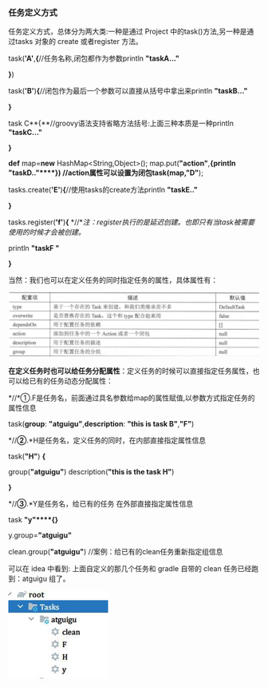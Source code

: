 ### 任务定义方式

任务定义方式，总体分为两大类:一种是通过 Project 中的task()方法,另一种是通过tasks 对象的 create 或者register 方法。



task(**'A'**,**{**//任务名称,闭包都作为参数println **"taskA..."**

**}**)

task(**'B'**)**{**//闭包作为最后一个参数可以直接从括号中拿出来println **"taskB..."**

**}**

task C**{**//groovy语法支持省略方法括号:上面三种本质是一种println **"taskC..."**

**}**

**def** map=**new** HashMap<String,Object>(); map.put(**"action"**,**{**println **"taskD.."****}**) //action属性可以设置为闭包task(map,**"D"**);

tasks.create(**'E'**)**{**//使用tasks的create方法println **"taskE.."**

**}**

tasks.register(**'f'**)**{** *//**注：*register执行的是延迟创建。也即只有当task被需要使用的时候才会被创建*。*

println **"taskF	"**

**}**



当然：我们也可以在定义任务的同时指定任务的属性，具体属性有：

![img](09任务定义方式.assets/1656577776257-a201ff9a-8f6c-4ae1-9644-c615fc532629.jpeg)



**在定义任务时也可以给任务分配属性**：定义任务的时候可以直接指定任务属性，也可以给已有的任务动态分配属性：

*//*①.F是任务名，前面通过具名参数给map的属性赋值,以参数方式指定任务的属性信息

task(**group**: **"atguigu"**,**description**: **"this is task B"**,**"F"**)

*//**②**.*H是任务名，定义任务的同时，在内部直接指定属性信息

task(**"H"**) **{**

group(**"atguigu"**) description(**"this is the task H"**)

**}**

*//**③**.*Y是任务名，给已有的任务 在外部直接指定属性信息

task **"y"****{}**

y.group=**"atguigu"**

clean.group(**"atguigu"**) //案例：给已有的clean任务重新指定组信息

可以在 idea 中看到: 上面自定义的那几个任务和 gradle 自带的 clean 任务已经跑到：atguigu 组了。

![img](09任务定义方式.assets/1656577776923-df250b2a-2e96-41e4-a62a-53144bdd3fe5.jpeg)

